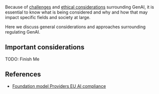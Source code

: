 Because of [challenges](../Understanding/overview/challenges.md) and [ethical considerations](../ethics/) surrounding 
GenAI, it is essential to know what is being considered and why and how that may impact specific fields and society at large. 

Here we discuss general considerations and approaches surrounding regulating GenAI. 

## Important considerations

TODO: Finish Me

## References

- [Foundation model Providers EU AI compliance](https://crfm.stanford.edu/2023/06/15/eu-ai-act.html)
